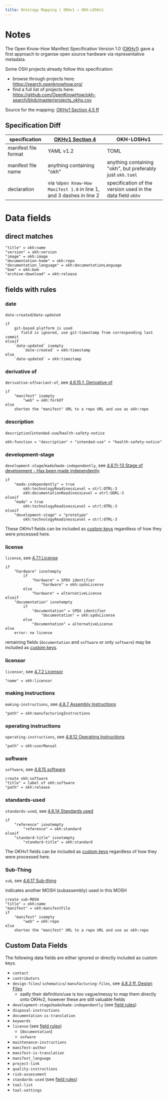 ```yaml
---
title: Ontology Mapping | OKHv1 → OKH-LOSHv1
---
```


# Notes

The Open Know-How Manifest Specification Version 1.0
([OKHv1](https://standards.internetofproduction.org/pub/okh/release/1))
gave a first approach to organise open source hardware via representative metadata.

Some OSH projects already follow this specification:

- browse through projects here:\
    <https://search.openknowhow.org/>
- find a full list of projects here:\
    <https://github.com/OpenKnowHow/okh-search/blob/master/projects_okhs.csv>

Source for the mapping: [OKHv1 Section 4.5 ff](https://standards.internetofproduction.org/pub/okh#manifest-metadata)

## Specification Diff

| specification | [OKHv1 Section 4](https://standards.internetofproduction.org/pub/okh#specification-for-open-know-how-level-1-discoverable-know-how) | OKH-LOSHv1 |
|---|---|---|
| manifest file format | YAML v1.2 | TOML |
| manifest file name | anything containing "okh" | anything containing "okh", but preferably just `okh.toml` |
| declaration | via `%Open Know-How Manifest 1.0` in line 1, and 3 dashes in line 2 | specification of the version used in the data field `okhv` |

# Data fields

## direct matches

```
"title" = okh:name
"version" = okh:version
"image" = okh:image
"documentation-home" = okh:repo
"documentation_language" = okh:documentationLanguage
"bom" = okh:bom
"archive-download" = okh:release
```

## fields with rules

### date

`date-created`/`date-updated`

```
if
    git-based platform is used
       field is ignored, use git-timestamp from corresponding last commit
elseif
    `date-updated` isempty
        `date-created` = okh:timestamp
else
    `date-updated` = okh:timestamp
```

### derivative of

`derivative-of`/`variant-of`,
see [4.6.15 f. Derivative of](https://standards.internetofproduction.org/pub/okh#derivative-of)

```
if
    "manifest" isempty
        "web" = okh:forkOf
else
    shorten the "manifest" URL to a repo URL and use as okh:repo
```

### description

`description`/`intended-use`/`health-safety-notice`

```
okh:function = "description" + "intended-use" + "health-safety-notice"
```

### development-stage

`development-stage`/`made`/`made-independently`,
see [4.6.11-13 Stage of development - Has been made independently](
https://standards.internetofproduction.org/pub/okh#stage-of-development)

```
if
    "made-independently" = true
        okh:technologyReadinessLevel = otrl:OTRL-3
        okh:documentationReadinessLevel = otrl:ODRL-3
elseif
    "made" = true
        okh:technologyReadinessLevel = otrl:OTRL-3
elseif
    "development-stage" = "prototype"
        okh:technologyReadinessLevel = otrl:OTRL-3
```

These OKHv1 fields can be included as [custom keys](#custom-keys)
regardless of how they were processed here.

### license

`license`, see [4.7.1 License](https://standards.internetofproduction.org/pub/okh#license)

```
if
    "hardware" isnotempty
        if
            "hardware" = SPDX identifier
                "hardware" = okh:spdxLicense
        else
            "hardware" = alternativeLicense
elseif
    "documentation" isnotempty
        if
            "documentation" = SPDX identifier
                "documentation" = okh:spdxLicense
        else
            "documentation" = alternativeLicense
else
    error: no license
```

remaining fields (`documentation` and `software` or only `software`)
may be included as [custom keys](#custom-keys).

### licensor

`licensor`, see [4.7.2 Licensor](https://standards.internetofproduction.org/pub/okh#licensor)

```
"name" = okh:licensor
```

### making instructions

`making-instructions`, see [4.8.7 Assembly Instructions](https://standards.internetofproduction.org/pub/okh#assembly-instructions)

```
"path" = okh:manufacturingInstructions
```

### operating instructions

`operating-instructions`, see [4.8.12 Operating Instructions](https://standards.internetofproduction.org/pub/okh#operating-instructions)

```
"path" = okh:userManual
```

### software

`software`, see [4.8.15 software](https://standards.internetofproduction.org/pub/okh#software)

```
create okh:software
"title" = label of okh:software
"path" = okh:release
```

### standards-used

`standards-used`, see [4.6.14 Standards used](https://standards.internetofproduction.org/pub/okh#standards-used)

```
if
    "reference" isnotempty
        "reference" = okh:standard
elseif
    "standard-title" isnotempty
        "standard-title" = okh:standard
```

The OKHv1 fields can be included as [custom keys](#custom-keys)
regardless of how they were processed here.

### Sub-Thing

`sub`, see [4.6.17 Sub-thing](https://standards.internetofproduction.org/pub/okh#sub-thing)

indicates another MOSH (subassembly) used in this MOSH

```
create sub-MOSH
"title" = okh:name
"manifest" = okh:manifestFile
if
    "manifest" isempty
        "web" = okh:repo
else
    shorten the "manifest" URL to a repo URL and use as okh:repo
```

## Custom Data Fields

The following data fields are either ignored or directly included as custom keys.

- `contact`
- `contributors`
- `design-files`/ `schematics`/ `manufacturing-files`, see [4.8.3 ff. Design Files](https://standards.internetofproduction.org/pub/okh#design-files)
  - sadly their definition/use is too vague/messy to map them directly onto OKHv2,
    however these are still valuable fields
- `development-stage`/`made`/`made-independently` (see [field rules](#development-stage))
- `disposal-instructions`
- `documentation-is-translation`
- `keywords`
- `license` (see [field rules](#license))
  - (`documentation`)
  - `sofware`
- `maintenance-instructions`
- `manifest-author`
- `manifest-is-translation`
- `manifest_language`
- `project-link`
- `quality-instructions`
- `risk-assessment`
- `standards-used` (see [field rules](#standards-used))
- `tool-list`
- `tool-settings`
